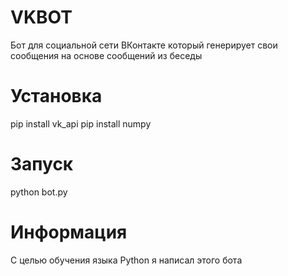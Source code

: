 # VKBOT
Бот для социальной сети ВКонтакте который генерирует свои сообщения на основе сообщений из беседы

# Установка
pip install vk_api
pip install numpy

# Запуск
python bot.py

# Информация
С целью обучения языка Python я написал этого бота
